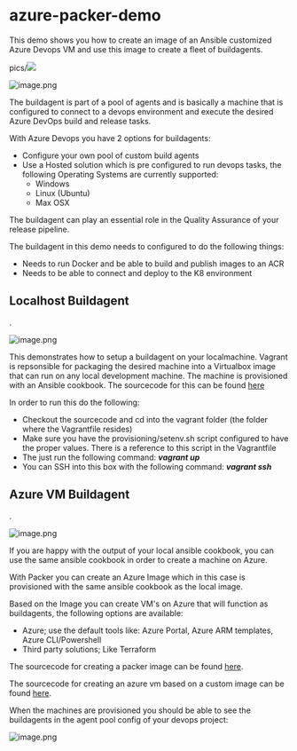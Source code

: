 # azure-packer-demo
This demo shows you how to create an image of an Ansible customized Azure Devops VM and use this image to create a fleet of buildagents.

pics/![](2019-06-19-12-41-07.png)

![image.png](/.attachments/image-53a79d45-d49d-4db1-856d-c1686d6999df.png)

The buildagent is part of a pool of agents and is basically a machine that is configured to connect to a devops environment and execute the desired Azure DevOps build and release  tasks.

With Azure Devops you have 2 options for buildagents:
- Configure your own pool of custom build agents
- Use a Hosted solution which is pre configured to run devops tasks, the following Operating Systems are currently supported:
  - Windows
  - Linux (Ubuntu)
  - Max OSX

The buildagent can play an essential role in the Quality Assurance of your release pipeline.

The buildagent in this demo needs to configured to do the following things:
- Needs to run Docker and be able to build and publish images to an ACR
- Needs to be able to connect and deploy to the K8 environment

## Localhost Buildagent
.

![image.png](/.attachments/image-2c2bae41-4f98-4881-a024-cb5efbe3b2d9.png)

This demonstrates how to setup a buildagent on your localmachine. Vagrant is repsonsible for packaging the desired machine into a Virtualbox image that can run on any local development machine. The machine is provisioned with an Ansible cookbook. The sourcecode for this can be found [here](https://dev.azure.com/dude-projects/_git/woolies-aks-poc?path=%2Finfra%2Fbuildagent%2Fvagrant&version=GBinfra)

In order to run this do the following:
- Checkout the sourcecode and cd into the vagrant folder (the folder where the Vagrantfile resides)
- Make sure you have the provisioning/setenv.sh script configured to have the proper values. There is a reference to this script in the Vagrantfile
- The just run the following command: **_vagrant up_**
- You can SSH into this box with the following command: **_vagrant ssh_**

## Azure VM Buildagent
.

![image.png](/.attachments/image-0e06d8c6-efb7-42ab-854a-52b9e0ab1336.png)

If you are happy with the output of your local ansible cookbook, you can use the same ansible cookbook in order to create a machine on Azure.

With Packer you can create an Azure Image which in this case is provisioned with the same ansible cookbook as the local image. 

Based on the Image you can create VM's on Azure that will function as buildagents, the following options are available:
- Azure; use the default tools like: Azure Portal, Azure ARM templates, Azure CLI/Powershell 
- Third party solutions; Like Terraform


The sourcecode for creating a packer image can be found [here](https://dev.azure.com/dude-projects/_git/woolies-aks-poc?path=%2Finfra%2Fbuildagent%2Fpacker&version=GBinfra).

The sourcecode for creating an azure vm based on a custom image can be found [here](https://dev.azure.com/dude-projects/_git/woolies-aks-poc?path=%2Finfra%2Fbuildagent%2Fterraform&version=GBinfra).

When the machines are provisioned you should be able to see the buildagents in the agent pool config of your devops project:

![image.png](/.attachments/image-8a1af697-975b-4626-a67c-97482c7828dd.png)

